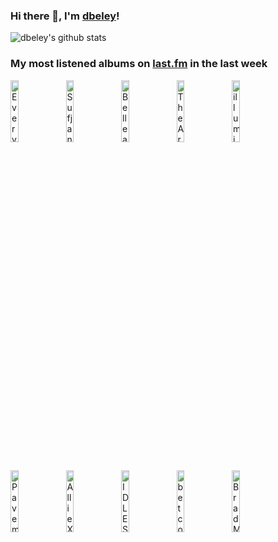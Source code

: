 ### Hi there 👋, I'm [dbeley](https://dbeley.ovh/en)!

![dbeley's github stats](https://github-readme-stats.vercel.app/api?username=dbeley)

### My most listened albums on [last.fm](https://www.last.fm/user/d_beley) in the last week

[<img src='https://lastfm.freetls.fastly.net/i/u/300x300/784d1dfb86d4c499a060af271fc309a4.jpg' width='16%' height='16%' alt='Everything Everything - Mountainhead'>](https://www.last.fm/music/everything%2beverything/mountainhead)&nbsp;
[<img src='https://lastfm.freetls.fastly.net/i/u/300x300/716da56856c4c788fc3c47eb196f2e12.jpg' width='16%' height='16%' alt='Sufjan Stevens & Angelo De Augustine - A Beginner’s Mind'>](https://www.last.fm/music/sufjan%2bstevens%2b%2526%2bangelo%2bde%2baugustine/a%2bbeginner%25e2%2580%2599s%2bmind)&nbsp;
[<img src='https://lastfm.freetls.fastly.net/i/u/300x300/0937d6798ac89d5e18baec882825eee9.jpg' width='16%' height='16%' alt='Belle and Sebastian - The Life Pursuit'>](https://www.last.fm/music/belle%2band%2bsebastian/the%2blife%2bpursuit)&nbsp;
[<img src='https://lastfm.freetls.fastly.net/i/u/300x300/f0669fdd3932cb4cb27f94626ac8605f.jpg' width='16%' height='16%' alt='The Arrogant Sons of Bitches - Three Cheers For Disappointment'>](https://www.last.fm/music/the%2barrogant%2bsons%2bof%2bbitches/three%2bcheers%2bfor%2bdisappointment)&nbsp;
[<img src='https://lastfm.freetls.fastly.net/i/u/300x300/d7328eabb1f2db75c96597ea44aa64cc.jpg' width='16%' height='16%' alt='illuminati hotties - Let Me Do One More'>](https://www.last.fm/music/illuminati%2bhotties/let%2bme%2bdo%2bone%2bmore)&nbsp;
<br>
[<img src='https://lastfm.freetls.fastly.net/i/u/300x300/430d2e86ee6d0fa9dec2f46c044956b1.jpg' width='16%' height='16%' alt='Pavement - Brighten the Corners'>](https://www.last.fm/music/pavement/brighten%2bthe%2bcorners)&nbsp;
[<img src='https://lastfm.freetls.fastly.net/i/u/300x300/3b9205d8043a8995bd5b14d58d641dd6.jpg' width='16%' height='16%' alt='Allie X - Girl with No Face'>](https://www.last.fm/music/allie%2bx/girl%2bwith%2bno%2bface)&nbsp;
[<img src='https://lastfm.freetls.fastly.net/i/u/300x300/de7a2f010aac09f197aa8b342159c0f0.jpg' width='16%' height='16%' alt='IDLES - TANGK'>](https://www.last.fm/music/idles/tangk)&nbsp;
[<img src='https://lastfm.freetls.fastly.net/i/u/300x300/708102afdb6da161fcd5f27dc1a019c9.jpg' width='16%' height='16%' alt='betcover!! - 卵'>](https://www.last.fm/music/betcover%2521%2521/%25e5%258d%25b5)&nbsp;
[<img src='https://lastfm.freetls.fastly.net/i/u/300x300/20c22b9b22cc6a3eb828e5bb682fd7c3.png' width='16%' height='16%' alt='Brad Mehldau Trio - Where Do You Start'>](https://www.last.fm/music/brad%2bmehldau%2btrio/where%2bdo%2byou%2bstart)&nbsp;
<br>
